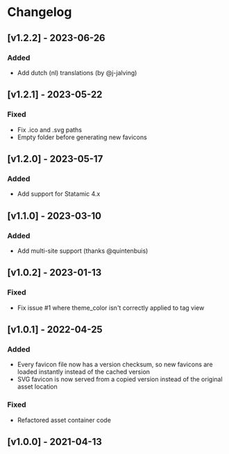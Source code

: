 # Changelog

## [v1.2.2] - 2023-06-26

### Added

* Add dutch (nl) translations (by @j-jalving)

## [v1.2.1] - 2023-05-22

### Fixed

* Fix .ico and .svg paths
* Empty folder before generating new favicons

## [v1.2.0] - 2023-05-17

### Added

* Add support for Statamic 4.x

## [v1.1.0] - 2023-03-10

### Added

* Add multi-site support (thanks @quintenbuis)

## [v1.0.2] - 2023-01-13

### Fixed

* Fix issue #1 where theme_color isn't correctly applied to tag view

## [v1.0.1] - 2022-04-25

### Added

* Every favicon file now has a version checksum, so new favicons are loaded instantly instead of the cached version
* SVG favicon is now served from a copied version instead of the original asset location

### Fixed

* Refactored asset container code

## [v1.0.0] - 2021-04-13
